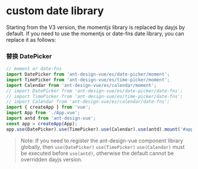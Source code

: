 # custom date library

Starting from the V3 version, the momentjs library is replaced by dayjs by default. If you need to use the momentjs or date-fns date library, you can replace it as follows:

### 替换 DatePicker

```js
// moment or date-fns
import DatePicker from 'ant-design-vue/es/date-picker/moment';
import TimePicker from 'ant-design-vue/es/time-picker/moment';
import Calendar from 'ant-design-vue/es/calendar/moment';
// import DatePicker from 'ant-design-vue/es/date-picker/date-fns';
// import TimePicker from 'ant-design-vue/es/time-picker/date-fns';
// import Calendar from 'ant-design-vue/es/calendar/date-fns';
import { createApp } from 'vue';
import App from './App.vue';
import antd from 'ant-design-vue';
const app = createApp(App);
app.use(DatePicker).use(TimePicker).use(Calendar).use(antd).mount('#app');
```

> Note: If you need to register the ant-design-vue component library globally, then `use(DatePicker)` `use(TimePicker)` `use(Calendar)` must be executed before `use(antd)`, otherwise the default cannot be overridden dayjs version.
